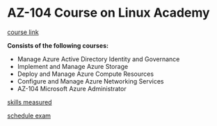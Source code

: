 # AZ-104 Course on Linux Academy

[course link](https://linuxacademy.com)

**Consists of the following courses:**  
* Manage Azure Active Directory Identity and Governance
* Implement and Manage Azure Storage
* Deploy and Manage Azure Compute Resources
* Configure and Manage Azure Networking Services
* AZ-104 Microsoft Azure Administrator

[skills measured](https://query.prod.cms.rt.microsoft.com/cms/api/am/binary/RE4pCWy)

[schedule exam](https://docs.microsoft.com/en-us/learn/certifications/exams/az-104)